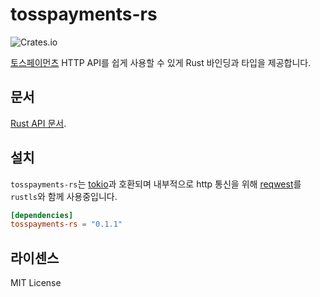 # tosspayments-rs

![Crates.io](https://img.shields.io/crates/v/tosspayments-rs)

[토스페이먼츠](https://www.tosspayments.com/) HTTP API를 쉽게 사용할 수 있게 Rust 바인딩과 타입을 제공합니다.

## 문서

[Rust API 문서](https://docs.rs/tosspayments-rs/latest/tosspayments/).

## 설치

`tosspayments-rs`는 [tokio](https://github.com/tokio-rs/tokio)과 호환되며 내부적으로 http 통신을 위해 [reqwest](https://github.com/seanmonstar/reqwest)를 `rustls`와 함께 사용중입니다.  

```toml
[dependencies]
tosspayments-rs = "0.1.1"
```

## 라이센스

MIT License
